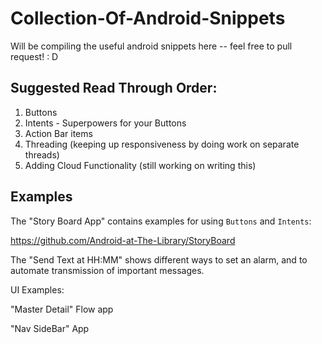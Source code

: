 # Collection-Of-Android-Snippets
Will be compiling the useful android snippets here -- feel free to pull request! : D


## Suggested Read Through Order:

1. Buttons
2. Intents - Superpowers for your Buttons
3. Action Bar items
4. Threading (keeping up responsiveness by doing work on separate threads)
5. Adding Cloud Functionality (still working on writing this)

## Examples

The "Story Board App" contains examples for using `Buttons` and `Intents`:

https://github.com/Android-at-The-Library/StoryBoard 

The "Send Text at HH:MM" shows different ways to set an alarm, and to automate transmission of important messages.


UI Examples:

"Master Detail" Flow app

"Nav SideBar" App

